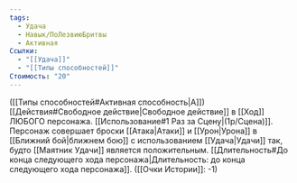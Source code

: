 ```yaml
---
tags:
  - Удача
  - Навык/ПоЛезвиюБритвы
  - Активная
Ссылки:
  - "[[Удача]]"
  - "[[Типы способностей]]"
Стоимость: "20"
---
```

([[Типы способностей#Активная способность|А]]) [[Действия#Свободное действие|Свободное действие]] в [[Ход]] ЛЮБОГО персонажа. [[Использование#1 Раз за Сцену|(1р/Сцена)]]. Персонаж совершает броски [[Атака|Атаки]] и [[Урон|Урона]] в [[Ближний бой|ближнем бою]] с использованием [[Удача|Удачи]] так, будто [[Маятник Удачи]] является положительным. 
[[Длительность#До конца следующего хода персонажа|Длительность: до конца следующего хода персонажа]]. ([[Очки Истории]]: -1)